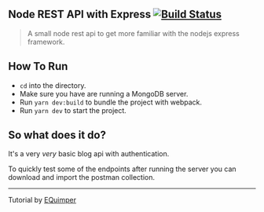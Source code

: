 ## Node REST API with Express [![Build Status](https://travis-ci.org/StefanPahlplatz/node-rest-api.svg?branch=master)](https://travis-ci.org/StefanPahlplatz/node-rest-api)

> A small node rest api to get more familiar with the nodejs express framework.

## How To Run

* `cd` into the directory.
* Make sure you have are running a MongoDB server.
* Run `yarn dev:build` to bundle the project with webpack.
* Run `yarn dev` to start the project.

## So what does it do?

It's a very _very_ basic blog api with authentication.

To quickly test some of the endpoints after running the server you can download and import the postman collection.

[Postman]: https://i.gyazo.com/5a980ff4207bdb328f2087b8d671c85d.png "Postman collection"

---

Tutorial by [EQuimper](https://www.youtube.com/playlist?list=PLzQWIQOqeUSMzMUEJA0XrOxJbX8WTiCJV)
